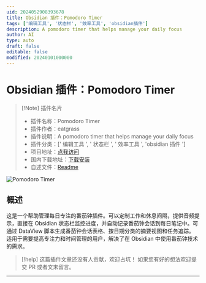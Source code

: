 ```yaml
---
uid: 2024052908393678
title: Obsidian 插件：Pomodoro Timer
tags: ['编辑工具', '状态栏', '效率工具', 'obsidian插件']
description: A pomodoro timer that helps manage your daily focus
author: AI
type: auto
draft: false
editable: false
modified: 20240101000000
---
```


# Obsidian 插件：Pomodoro Timer

> [!Note] 插件名片
> - 插件名称：Pomodoro Timer
> - 插件作者：eatgrass
> - 插件说明：A pomodoro timer that helps manage your daily focus
> - 插件分类：[' 编辑工具 ', ' 状态栏 ', ' 效率工具 ', 'obsidian 插件 ']
> - 项目地址：[点我访问](https://github.com/eatgrass/obsidian-pomodoro-timer)
> - 国内下载地址：[下载安装](https://pkmer.cn/products/plugin/pluginMarket/?pomodoro-timer)
> - 自述文件：[Readme](https://ghproxy.net/https://raw.githubusercontent.com/eatgrass/obsidian-pomodoro-timer/master/README.md)

![Pomodoro Timer](https://cdn.pkmer.cn/covers/pomodoro-timer.png!pkmer)

## 概述

这是一个帮助管理每日专注的番茄钟插件。可以定制工作和休息间隔，提供音频提示，直接在 Obsidian 状态栏监控进度，并自动记录番茄钟会话到每日笔记中。可通过 DataView 脚本生成番茄钟会话表格、按日期分类的摘要视图和任务追踪。适用于需要提高专注力和时间管理的用户，解决了在 Obsidian 中使用番茄钟技术的需求。

> [!help]
> 这篇插件文章还没有人贡献，欢迎占坑！
> 如果您有好的想法欢迎提交 PR 或者文末留言。

---



